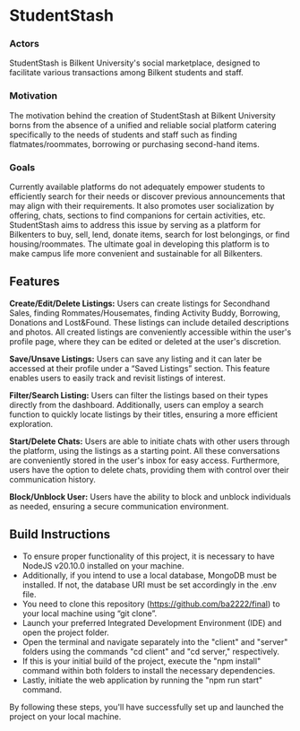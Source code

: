 # StudentStash
### Actors
StudentStash is Bilkent University's social marketplace, designed to facilitate various transactions among Bilkent students and staff.
### Motivation
The motivation behind the creation of StudentStash at Bilkent University borns from the  absence of a unified and reliable social platform catering specifically to the needs of students and staff such as finding flatmates/roommates, borrowing or purchasing second-hand items.
### Goals
Currently available platforms do not adequately empower students to efficiently search for their needs or discover previous announcements that may align with their requirements. It also promotes user socialization by offering, chats, sections to find companions for certain activities, etc. StudentStash aims to address this issue by serving as a platform for Bilkenters to buy, sell, lend, donate items, search for lost belongings, or find housing/roommates.
The ultimate goal in developing this platform is to make campus life more convenient and sustainable for all Bilkenters.


## Features
**Create/Edit/Delete Listings:**
Users can create listings for Secondhand Sales, finding Rommates/Housemates, finding Activity Buddy, Borrowing, Donations and Lost&Found. These listings can include detailed descriptions and photos. All created listings are conveniently accessible within the user's profile page, where they can be edited or deleted at the user's discretion.

**Save/Unsave Listings:**
Users can save any listing and it can later be accessed at their profile under a “Saved Listings” section. This feature enables users to easily track and revisit listings of interest.

**Filter/Search Listing:**
Users can filter the listings based on their types directly from the dashboard. Additionally, users can employ a search function to quickly locate listings by their titles, ensuring a more efficient exploration.

**Start/Delete Chats:**
Users are able to initiate chats with other users through the platform, using the listings as a starting point. All these conversations are conveniently stored in the user's inbox for easy access. Furthermore, users have the option to delete chats, providing them with control over their communication history.

**Block/Unblock User:**
Users have the ability to block and unblock individuals as needed, ensuring a secure communication environment.

## Build Instructions
* To ensure proper functionality of this project, it is necessary to have NodeJS v20.10.0 installed on your machine.
*	Additionally, if you intend to use a local database, MongoDB must be installed. If not, the database URI must be set accordingly in the .env file.
*	You need to clone this repository (https://github.com/ba2222/final) to your local machine using “git clone”.
*	Launch your preferred Integrated Development Environment (IDE) and open the project folder.
*	Open the terminal and navigate separately into the "client" and "server" folders using the commands "cd client" and "cd server," respectively.
*	If this is your initial build of the project, execute the "npm install" command within both folders to install the necessary dependencies.
*	Lastly, initiate the web application by running the "npm run start" command.

By following these steps, you'll have successfully set up and launched the project on your local machine.












